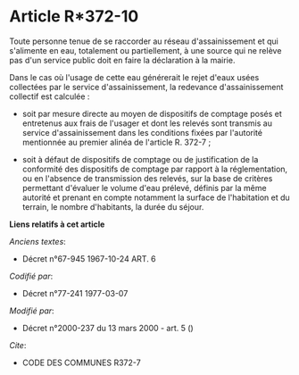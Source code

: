 # Article R*372-10

Toute personne tenue de se raccorder au réseau d'assainissement et qui s'alimente en eau, totalement ou partiellement, à une
source qui ne relève pas d'un service public doit en faire la déclaration à la mairie.

Dans le cas où l'usage de cette eau générerait le rejet d'eaux usées collectées par le service d'assainissement, la redevance
d'assainissement collectif est calculée :

- soit par mesure directe au moyen de dispositifs de comptage posés et entretenus aux frais de l'usager et dont les relevés
sont transmis au service d'assainissement dans les conditions fixées par l'autorité mentionnée au premier alinéa de l'article
R. 372-7 ;

- soit à défaut de dispositifs de comptage ou de justification de la conformité des dispositifs de comptage par rapport à la
réglementation, ou en l'absence de transmission des relevés, sur la base de critères permettant d'évaluer le volume d'eau
prélevé, définis par la même autorité et prenant en compte notamment la surface de l'habitation et du terrain, le nombre
d'habitants, la durée du séjour.

**Liens relatifs à cet article**

_Anciens textes_:

  - Décret n°67-945 1967-10-24 ART. 6

_Codifié par_:

  - Décret n°77-241 1977-03-07

_Modifié par_:

  - Décret n°2000-237 du 13 mars 2000 - art. 5 ()

_Cite_:

  - CODE DES COMMUNES R372-7
